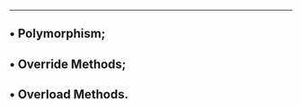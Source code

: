 ------------------------
• Polymorphism;
----------------------
• Override Methods;
------------------------
• Overload Methods.
----------------------
